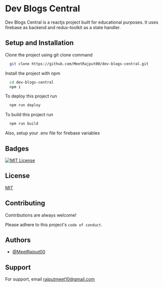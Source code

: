 
# Dev Blogs Central

Dev Blogs Central is a reactjs project built for educational purposes. It uses firebase as backend and redux-toolkit as a state handler.


## Setup and Installation

Clone the project using git clone command

```bash
  git clone https://github.com/MeetRajput00/dev-blogs-central.git
```

Install the project with npm

```bash
  cd dev-blogs-central
  npm i
```

To deploy this project run

```bash
  npm run deploy
```

To build this project run

```bash
  npm run build
```
Also, setup your .env file for firebase variables

## Badges
[![MIT License](https://img.shields.io/badge/License-MIT-green.svg)](https://choosealicense.com/licenses/mit/)

## License
[MIT](https://choosealicense.com/licenses/mit/)

## Contributing

Contributions are always welcome!

Please adhere to this project's `code of conduct`.

    
## Authors

- [@MeetRajput00](https://www.github.com/MeetRajput00)

## Support

For support, email rajputmeet10@gmail.com


